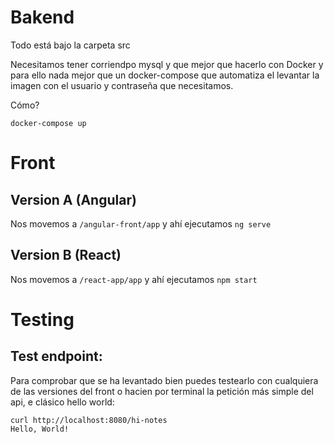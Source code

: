 


# Bakend


Todo está bajo la carpeta src

Necesitamos tener corriendpo mysql y que mejor que hacerlo con Docker y para ello nada mejor que un docker-compose que automatiza el levantar la imagen con el usuario y contraseña que necesitamos.

Cómo?

`docker-compose up`


# Front 

## Version A (Angular)

Nos movemos a `/angular-front/app` y ahí ejecutamos `ng serve`

## Version B (React)

Nos movemos a `/react-app/app` y ahí ejecutamos `npm start`



# Testing

## Test endpoint:

Para comprobar que se ha levantado bien puedes testearlo con cualquiera de las versiones del front o hacien por terminal la petición más simple del api, e clásico hello world:

```
curl http://localhost:8080/hi-notes
Hello, World!
```
